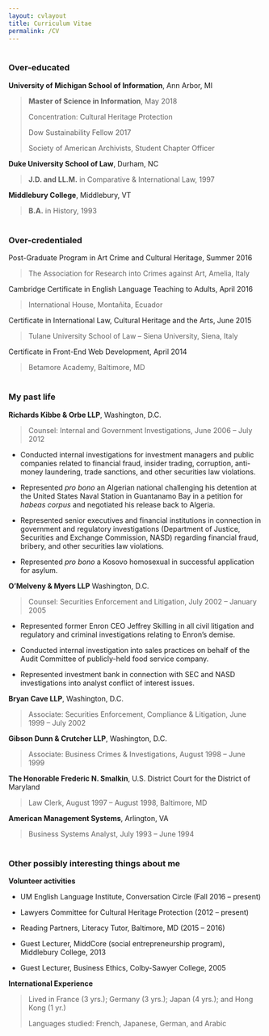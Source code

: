 ```yaml
---
layout: cvlayout
title: Curriculum Vitae
permalink: /CV
---
```


<div class="cv block" style="margin-top:40px"></div>

### Over-educated

**University of Michigan School of Information**, Ann Arbor, MI

> **Master of Science in Information**, May 2018
>
> Concentration: Cultural Heritage Protection
>
> Dow Sustainability Fellow 2017
>
> Society of American Archivists, Student Chapter Officer
>

**Duke University School of Law**, Durham, NC

> **J.D. and LL.M.** in Comparative & International Law, 1997


**Middlebury College**, Middlebury, VT

> **B.A.** in History, 1993


<div class="cv block" style="margin-top:40px"></div>

### Over-credentialed

Post-Graduate Program in Art Crime and Cultural Heritage, Summer 2016

> The Association for Research into Crimes against Art, Amelia, Italy

Cambridge Certificate in English Language Teaching to Adults, April 2016

> International House, Montañita, Ecuador

Certificate in International Law, Cultural Heritage and the Arts, June 2015

> Tulane University School of Law – Siena University, Siena, Italy


Certificate in Front-End Web Development, April 2014

> Betamore Academy, Baltimore, MD


<div class="cv block" style="margin-top:40px"></div>

### My past life

**Richards Kibbe & Orbe LLP**, Washington, D.C.

> Counsel: Internal and Government Investigations, June 2006 – July 2012

-   Conducted internal investigations for investment managers and public companies related to financial fraud, insider trading, corruption, anti-money laundering, trade sanctions, and other securities law violations.

-   Represented *pro bono* an Algerian national challenging his detention at the United States Naval Station in Guantanamo Bay in a petition for *habeas corpus* and negotiated his release back to Algeria.

-   Represented senior executives and financial institutions in connection in government and regulatory investigations (Department of Justice, Securities and Exchange Commission, NASD) regarding financial fraud, bribery, and other securities law violations.

-   Represented *pro bono* a Kosovo homosexual in successful application for asylum.

**O’Melveny & Myers LLP** Washington, D.C.

> Counsel: Securities Enforcement and Litigation, July 2002 – January 2005

-   Represented former Enron CEO Jeffrey Skilling in all civil litigation and regulatory and criminal investigations relating to Enron’s demise.

-   Conducted internal investigation into sales practices on behalf of the Audit Committee of publicly-held food service company.

-   Represented investment bank in connection with SEC and NASD investigations into analyst conflict of interest issues.

**Bryan Cave LLP**, Washington, D.C.

> Associate: Securities Enforcement, Compliance & Litigation, June 1999 – July 2002

**Gibson Dunn & Crutcher LLP**, Washington, D.C.

> Associate: Business Crimes & Investigations, August 1998 – June 1999

**The Honorable Frederic N. Smalkin**, U.S. District Court for the District of Maryland

> Law Clerk, August 1997 – August 1998, Baltimore, MD


**American Management Systems**, Arlington, VA

> Business Systems Analyst, July 1993 – June 1994


<div class="cv block" style="margin-top:40px"></div>

### Other possibly interesting things about me

**Volunteer activities**

-   UM English Language Institute, Conversation Circle (Fall 2016 – present)

-   Lawyers Committee for Cultural Heritage Protection (2012 – present)

-   Reading Partners, Literacy Tutor, Baltimore, MD (2015 – 2016)

-   Guest Lecturer, MiddCore (social entrepreneurship program), Middlebury College, 2013

-   Guest Lecturer, Business Ethics, Colby-Sawyer College, 2005

**International Experience**

> Lived in France (3 yrs.); Germany (3 yrs.); Japan (4 yrs.); and Hong Kong (1 yr.)
>
> Languages studied: French, Japanese, German, and Arabic
